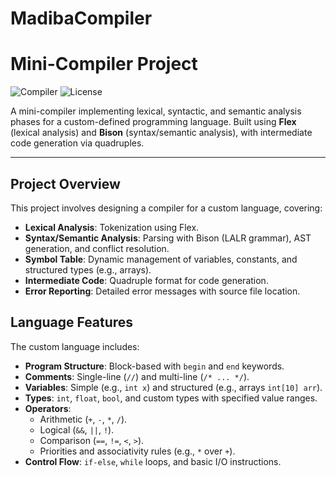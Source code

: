 # MadibaCompiler
# Mini-Compiler Project

![Compiler](https://img.shields.io/badge/status-active-brightgreen) ![License](https://img.shields.io/badge/license-MIT-blue)

A mini-compiler implementing lexical, syntactic, and semantic analysis phases for a custom-defined programming language. Built using **Flex** (lexical analysis) and **Bison** (syntax/semantic analysis), with intermediate code generation via quadruples.

---

## Project Overview
This project involves designing a compiler for a custom language, covering:
- **Lexical Analysis**: Tokenization using Flex.
- **Syntax/Semantic Analysis**: Parsing with Bison (LALR grammar), AST generation, and conflict resolution.
- **Symbol Table**: Dynamic management of variables, constants, and structured types (e.g., arrays).
- **Intermediate Code**: Quadruple format for code generation.
- **Error Reporting**: Detailed error messages with source file location.

## Language Features
The custom language includes:
- **Program Structure**: Block-based with `begin` and `end` keywords.
- **Comments**: Single-line (`//`) and multi-line (`/* ... */`).
- **Variables**: Simple (e.g., `int x`) and structured (e.g., arrays `int[10] arr`).
- **Types**: `int`, `float`, `bool`, and custom types with specified value ranges.
- **Operators**: 
  - Arithmetic (`+`, `-`, `*`, `/`).
  - Logical (`&&`, `||`, `!`).
  - Comparison (`==`, `!=`, `<`, `>`).
  - Priorities and associativity rules (e.g., `*` over `+`).
- **Control Flow**: `if-else`, `while` loops, and basic I/O instructions.

